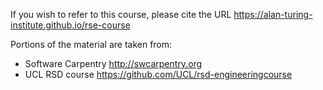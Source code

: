 If you wish to refer to this course, please cite the URL
https://alan-turing-institute.github.io/rse-course

Portions of the material are taken from:
- Software Carpentry http://swcarpentry.org
- UCL RSD course https://github.com/UCL/rsd-engineeringcourse
